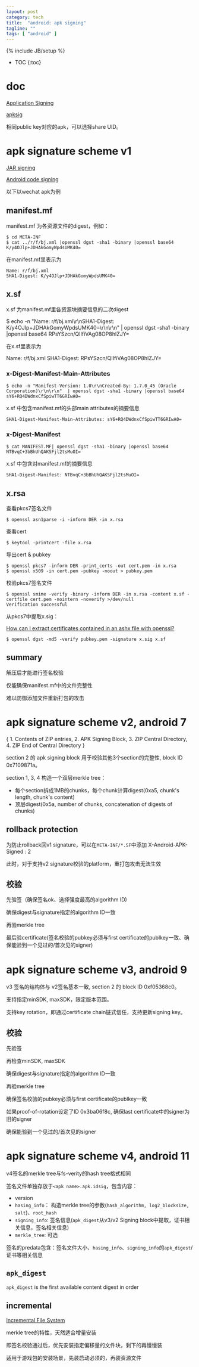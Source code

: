 ```yaml
---
layout: post
category: tech
title:  "android: apk signing"
tagline: ""
tags: [ "android" ] 
---
```

{% include JB/setup %}

* TOC
{:toc}

# doc

[Application Signing](https://source.android.com/security/apksigning)

[apksig](https://android.googlesource.com/platform/tools/apksig)

相同public key对应的apk，可以选择share UID。

# apk signature scheme v1

[JAR signing](https://docs.oracle.com/javase/8/docs/technotes/guides/jar/jar.html#Signature_File)

[Android code signing](https://nelenkov.blogspot.com/2013/04/android-code-signing.html)

以下以wechat apk为例

## manifest.mf

manifest.mf 为各资源文件的digest，例如：

    $ cd META-INF
    $ cat ../r/f/bj.xml |openssl dgst -sha1 -binary |openssl base64
    K/y4OJlp+JDHAkGomyWpdsUMK40=

在manifest.mf里表示为

    Name: r/f/bj.xml
    SHA1-Digest: K/y4OJlp+JDHAkGomyWpdsUMK40=

## x.sf

x.sf 为manifest.mf里各资源块摘要信息的二次digest

   $ echo -n "Name: r/f/bj.xml\r\nSHA1-Digest: K/y4OJlp+JDHAkGomyWpdsUMK40=\r\n\r\n" | openssl dgst -sha1 -binary |openssl base64
   RPsYSzcn/QIIfiVAg08OP8hIZJY=

在x.sf里表示为

   Name: r/f/bj.xml
   SHA1-Digest: RPsYSzcn/QIIfiVAg08OP8hIZJY=

### x-Digest-Manifest-Main-Attributes

    $ echo -n "Manifest-Version: 1.0\r\nCreated-By: 1.7.0_45 (Oracle Corporation)\r\n\r\n"  | openssl dgst -sha1 -binary |openssl base64
    sY6+RQ4DWdnxCfSpiwTT6GRIwA0=

x.sf 中包含manifest.mf的头部main attributes的摘要信息

    SHA1-Digest-Manifest-Main-Attributes: sY6+RQ4DWdnxCfSpiwTT6GRIwA0=


### x-Digest-Manifest

    $ cat MANIFEST.MF| openssl dgst -sha1 -binary |openssl base64
    NTBvqC+3bBhUhQAKSFjl2tsMuOI=

x.sf 中包含对manifest.mf的摘要信息

    SHA1-Digest-Manifest: NTBvqC+3bBhUhQAKSFjl2tsMuOI=

## x.rsa

查看pkcs7签名文件

    $ openssl asn1parse -i -inform DER -in x.rsa

查看cert

    $ keytool -printcert -file x.rsa

导出cert & pubkey

    $ openssl pkcs7 -inform DER -print_certs -out cert.pem -in x.rsa
    $ openssl x509 -in cert.pem -pubkey -noout > pubkey.pem

校验pkcs7签名文件

    $ openssl smime -verify -binary -inform DER -in x.rsa -content x.sf -certfile cert.pem -nointern -noverify >/dev/null
    Verification successful

从pkcs7中提取x.sig：

[How can I extract certificates contained in an ashx file with openssl?](https://stackoverflow.com/questions/34319168/how-can-i-extract-certificates-contained-in-an-ashx-file-with-openssl)

    $ openssl dgst -md5 -verify pubkey.pem -signature x.sig x.sf

## summary

解压后才能进行签名校验

仅能确保manifest.mf中的文件完整性

难以防御添加文件重新打包的攻击

# apk signature scheme v2, android 7

{ 1. Contents of ZIP entries, 2. APK Signing Block, 3. ZIP Central Directory, 4. ZIP End of Central Directory }

section 2 的 apk signing block 用于校验其他3个section的完整性, block ID 0x7109871a。

section 1, 3, 4 构造一个双层merkle tree：
- 每个section拆成1MB的chunks，每个chunk计算digest(0xa5, chunk's length, chunk's content)
- 顶层digest(0x5a, number of chunks, concatenation of digests of chunks)

## rollback protection

为防止rollback回v1 signature，可以在`META-INF/*.SF`中添加 X-Android-APK-Signed : 2

此时，对于支持v2 signature校验的platform，重打包攻击无法生效

## 校验

先验签（确保签名ok、选择强度最高的algorithm ID)

确保digest与signature指定的algorithm ID一致

再验merkle tree

最后验certificate(签名校验的pubkey必须与first certificate的publkey一致、确保能验到一个见过的/首次见的signer)

# apk signature scheme v3, android 9

v3 签名的结构体与 v2签名基本一致, section 2 的 block ID 0xf05368c0。

支持指定minSDK, maxSDK，限定版本范围。

支持key rotation，即通过certificate chain链式信任，支持更新signing key。

## 校验

先验签

再检查minSDK, maxSDK

确保digest与signature指定的algorithm ID一致

再验merkle tree

确保签名校验的pubkey必须与first certificate的publkey一致

如果proof-of-rotation设定了ID 0x3ba06f8c, 确保last certificate中的signer为旧的signer

确保能验到一个见过的/首次见的signer

# apk signature scheme v4, android 11

v4签名的merkle tree与fs-verity的hash tree格式相同

签名文件单独存放于`<apk name>.apk.idsig`，包含内容：
- version
- `hasing_info`： 构造merkle tree的参数(`hash_algorithm, log2_blocksize, salt`)、`root_hash`
- `signing_info`: 签名信息(`apk_digest`从v3/v2 Signing block中提取，证书相关信息，签名相关信息)
- `merkle_tree`: 可选

签名的predata包含：签名文件大小、`hasing_info`、`signing_info`的`apk_digest`/证书等相关信息

## `apk_digest`

`apk_digest` is the first available content digest in order

## incremental 

[Incremental File System](https://source.android.com/devices/architecture/kernel/incfs)

merkle tree的特性，天然适合增量安装

即签名校验通过后，优先安装指定偏移量的文件块，剩下的再慢慢装

适用于游戏包的安装场景，先装启动必须的，再装资源文件

